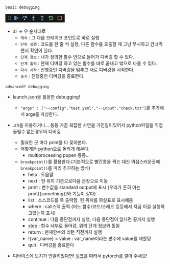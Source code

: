 `basic debugging`

![Alt text](DEBUG_img.png)
- 좌 $\Rightarrow$ 우 순서대로
    - `계속` : 그 다음 브레이크 포인트로 바로 실행
    - `단위 실행` : 코드를 한 줄 씩 실행, 다른 함수를 호출할 때 그냥 무시하고 건너뛰면서 확인이 된다.
    - `단계 정보` : 내가 정의한 함수 안으로 들어가 디버깅 할 수 있다.
    - `단계 출력` : 현재 디버깅 하고 있는 함수를 바로 끝내고 밖으로 나올 수 있다.
    - `다시 시작` : 진행중인 디버깅을 멈추고 새로 디버깅을 시작한다.
    - `중지` : 진행중인 디버깅을 종료한다.

`advanced? debugging`
- launch.json을 활용한 debugging!
    - `"args" : ["--config","test.yaml","--input","check.txt"]`를 추가해서 args를 파싱한다.
    
- .sh을 이용하거나... 등등 가끔 복잡한 사연을 가진일이있어서 python파일을 직접 돌릴수 없는경우의 디버깅
    - 필요한 곳 마다 print를 다 꽂아본다.
    - 어떻게든 python으로 돌리게 해본다.
        - multiprocessing popen 등등...
    - `breakpoint()`를 활용한다.(기본적으로 빨간콩을 찍는 대신 의심스러운곳에 `breakpoint()`를 미리 추가하는 방식)
        - help : 도움말
        - next : 현 위치 기준으로다음 문장으로 이동
        - print : 변수값을 standard output에 표시 (우리가 흔히 아는 print({something})와 기능이 같다)
        - list : 소스코드를 쭉 출력함, 현 위치를 화살표로 표시해줌
        - where : call스택 출력 (어느 함수/코드/스레드 등등에서 지금 이걸 실행하고있는지 표시)
        - continue : 다음 중단점까지 실행, 다음 중단점이 없다면 끝까지 실행
        - step : 함수 내부로 들어감, 위의 단계 정보와 동일
        - return : 현재함수의 리턴 직전까지 실행
        - !{var_name} = value : var_name이라는 변수에 value를 재할당
        - quit : 디버깅을 종료한다

- 디바이스에 토치가 안깔려있다면!
[링크](https://pytorch.kr/get-started/locally/?_gl=1*1fb5qd1*_ga*MTg0MDIwMTYzNC4xNjk2NjEyNzc5*_ga_LZRD6GXDLF*MTcwOTE0MTA0MC45LjEuMTcwOTE0MjU5Ni40MC4wLjA.)를 따라서 pytorch를 깔아 주세요!